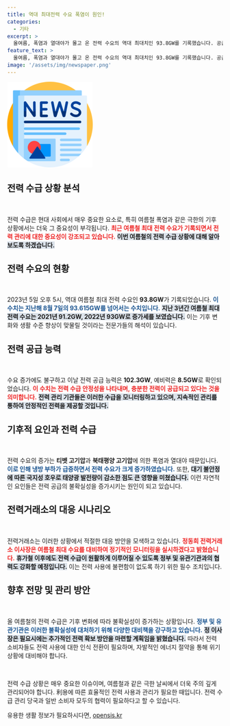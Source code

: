 ```yaml
---
title: 역대 최대전력 수요 폭염이 원인!
categories:
  - 기타
excerpt: >
  올여름, 폭염과 열대야가 몰고 온 전력 수요의 역대 최대치인 93.8GW를 기록했습니다. 공급은 안정적이나, 이상 기후의 영향이 지속될 것으로 보여 더욱 주의가 필요합니다!
feature_text: >
  올여름, 폭염과 열대야가 몰고 온 전력 수요의 역대 최대치인 93.8GW를 기록했습니다. 공급은 안정적이나, 이상 기후의 영향이 지속될 것으로 보여 더욱 주의가 필요합니다!
image: '/assets/img/newspaper.png'
---
```


<p><img src="/assets/img/newspaper.png" alt="kimp 속보" /></p>

<h2 data-ke-size="size26">전력 수급 상황 분석</h2>

<p data-ke-size="size16">&nbsp;</p>

<p>전력 수급은 현대 사회에서 매우 중요한 요소로, 특히 여름철 폭염과 같은 극한의 기후 상황에서는 더욱 그 중요성이 부각됩니다. <b><span style="color: #ee2323;">최근 여름철 최대 전력 수요가 기록되면서 전력 관리에 대한 중요성이 강조되고 있습니다.</span></b> <b><span style="background-color: #21538527;">이번 여름철의 전력 수급 상황에 대해 알아보도록 하겠습니다.</span></b></p>

<h2 data-ke-size="size26">전력 수요의 현황</h2>

<p data-ke-size="size16">&nbsp;</p>

<p>2023년 5일 오후 5시, 역대 여름철 최대 전력 수요인 <b>93.8GW</b>가 기록되었습니다. <b><span style="color: #1a5490;">이 수치는 지난해 8월 7일의 93.615GW를 넘어서는 수치입니다.</span></b> <b><span style="background-color: #21538527;">지난 3년간 여름철 최대 전력 수요는 2021년 91.2GW, 2022년 93GW로 증가세를 보였습니다.</span></b> 이는 기후 변화와 생활 수준 향상이 맞물릴 것이라는 전문가들의 해석이 있습니다.</p>

<h2 data-ke-size="size26">전력 공급 능력</h2>

<p data-ke-size="size16">&nbsp;</p>

<p>수요 증가에도 불구하고 이날 전력 공급 능력은 <b>102.3GW</b>, 예비력은 <b>8.5GW</b>로 확인되었습니다. <b><span style="color: #ee2323;">이 수치는 전력 수급 안정성을 나타내며, 충분한 전력이 공급되고 있다는 것을 의미합니다.</span></b> <b><span style="background-color: #21538527;">전력 관리 기관들은 이러한 수급을 모니터링하고 있으며, 지속적인 관리를 통하여 안정적인 전력을 제공할 것입니다.</span></b></p>

<h2 data-ke-size="size26">기후적 요인과 전력 수급</h2>

<p data-ke-size="size16">&nbsp;</p>

<p>전력 수요의 증가는 <b>티벳 고기압</b>과 <b>북태평양 고기압</b>에 의한 폭염과 열대야 때문입니다. <b><span style="color: #1a5490;">이로 인해 냉방 부하가 급증하면서 전력 수요가 크게 증가하였습니다.</span></b> 또한, <b><span style="background-color: #21538527;">대기 불안정에 따른 국지성 호우로 태양광 발전량이 감소한 점도 큰 영향을 미쳤습니다.</span></b> 이런 자연적인 요인들은 전력 공급의 불확실성을 증가시키는 원인이 되고 있습니다.</p>

<h2 data-ke-size="size26">전력거래소의 대응 시나리오</h2>

<p data-ke-size="size16">&nbsp;</p>

<p>전력거래소는 이러한 상황에서 적절한 대응 방안을 모색하고 있습니다. <b><span style="color: #ee2323;">정동희 전력거래소 이사장은 여름철 최대 수요를 대비하여 정기적인 모니터링을 실시하겠다고 밝혔습니다.</span></b> <b><span style="background-color: #21538527;">휴가철 이후에도 전력 수급이 원활하게 이루어질 수 있도록 정부 및 유관기관과의 협력도 강화할 예정입니다.</span></b> 이는 전력 사용에 불편함이 없도록 하기 위한 필수 조치입니다.</p>

<h2 data-ke-size="size26">향후 전망 및 관리 방안</h2>

<p data-ke-size="size16">&nbsp;</p>

<p>올 여름철의 전력 수급은 기후 변화에 따라 불확실성이 증가하는 상황입니다. <b><span style="color: #1a5490;">정부 및 유관기관은 이러한 불확실성에 대처하기 위해 다양한 대비책을 강구하고 있습니다.</span></b> <b><span style="background-color: #21538527;">정 이사장은 필요시에는 추가적인 전력 확보 방안을 마련할 계획임을 밝혔습니다.</span></b> 따라서 전력 소비자들도 전력 사용에 대한 인식 전환이 필요하며, 자발적인 에너지 절약을 통해 위기 상황에 대비해야 합니다. </p>

<p data-ke-size="size16">&nbsp;</p>

<p>전력 수급 상황은 매우 중요한 이슈이며, 여름철과 같은 극한 날씨에서 더욱 주의 깊게 관리되어야 합니다. 利용에 따른 효율적인 전력 사용과 관리가 필요한 때입니다. 전력 수급 관리 당국과 일반 소비자 모두의 협력이 필요하다고 할 수 있습니다. </p>
유용한 생활 정보가 필요하시다면, <a href="https://opensis.kr" rel="dofollow">opensis.kr</a>


